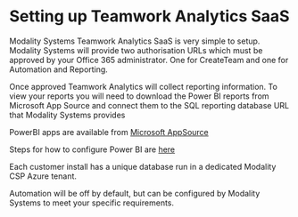 # Setting up Teamwork Analytics SaaS

Modality Systems Teamwork Analytics SaaS is very simple to setup. Modality Systems will provide two authorisation URLs which must be approved by your Office 365 administrator. One for CreateTeam and one for Automation and Reporting.

Once approved Teamwork Analytics will collect reporting information. To view your reports you will need to download the Power BI reports from Microsoft App Source and connect them to the SQL reporting database URL that Modality Systems provides

PowerBI apps are available from [Microsoft AppSource](https://modalitysoftware.com/twa)

Steps for how to configure Power BI are [here](/twa/PowerBIAppsAdminInstallGuide.md)

Each customer install has a unique database run in a dedicated Modality CSP Azure tenant.

Automation will be off by default, but can be configured by Modality Systems to meet your specific requirements.


